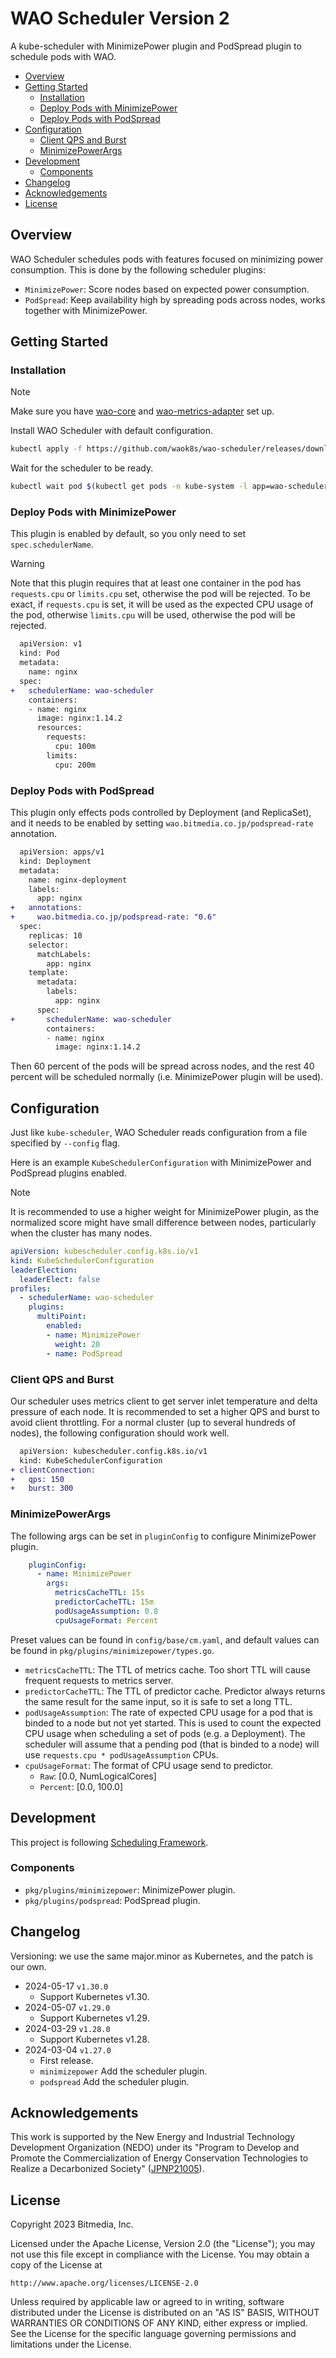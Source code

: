 # WAO Scheduler Version 2

A kube-scheduler with MinimizePower plugin and PodSpread plugin to schedule pods with WAO.

<!-- START doctoc generated TOC please keep comment here to allow auto update -->
<!-- DON'T EDIT THIS SECTION, INSTEAD RE-RUN doctoc TO UPDATE -->

- [Overview](#overview)
- [Getting Started](#getting-started)
  - [Installation](#installation)
  - [Deploy Pods with MinimizePower](#deploy-pods-with-minimizepower)
  - [Deploy Pods with PodSpread](#deploy-pods-with-podspread)
- [Configuration](#configuration)
  - [Client QPS and Burst](#client-qps-and-burst)
  - [MinimizePowerArgs](#minimizepowerargs)
- [Development](#development)
  - [Components](#components)
- [Changelog](#changelog)
- [Acknowledgements](#acknowledgements)
- [License](#license)

<!-- END doctoc generated TOC please keep comment here to allow auto update -->

## Overview

WAO Scheduler schedules pods with features focused on minimizing power consumption. This is done by the following scheduler plugins:

- `MinimizePower`: Score nodes based on expected power consumption.
- `PodSpread`: Keep availability high by spreading pods across nodes, works together with MinimizePower.

## Getting Started

### Installation

> [!NOTE]
> Make sure you have [wao-core](https://github.com/waok8s/wao-core) and [wao-metrics-adapter](https://github.com/waok8s/wao-metrics-adapter) set up.

Install WAO Scheduler with default configuration.

```sh
kubectl apply -f https://github.com/waok8s/wao-scheduler/releases/download/v1.30.0/wao-scheduler.yaml
```

Wait for the scheduler to be ready.

```sh
kubectl wait pod $(kubectl get pods -n kube-system -l app=wao-scheduler -o jsonpath="{.items[0].metadata.name}") -n kube-system --for condition=Ready
```

### Deploy Pods with MinimizePower

This plugin is enabled by default, so you only need to set `spec.schedulerName`.

> [!WARNING]
> Note that this plugin requires that at least one container in the pod has `requests.cpu` or `limits.cpu` set, otherwise the pod will be rejected. To be exact, if `requests.cpu` is set, it will be used as the expected CPU usage of the pod, otherwise `limits.cpu` will be used, otherwise the pod will be rejected.

```diff
  apiVersion: v1
  kind: Pod
  metadata:
    name: nginx
  spec:
+   schedulerName: wao-scheduler
    containers:
    - name: nginx
      image: nginx:1.14.2
      resources:
        requests:
          cpu: 100m
        limits:
          cpu: 200m
```

### Deploy Pods with PodSpread

This plugin only effects pods controlled by Deployment (and ReplicaSet), and it needs to be enabled by setting `wao.bitmedia.co.jp/podspread-rate` annotation.

```diff
  apiVersion: apps/v1
  kind: Deployment
  metadata:
    name: nginx-deployment
    labels:
      app: nginx
+   annotations:
+     wao.bitmedia.co.jp/podspread-rate: "0.6"
  spec:
    replicas: 10
    selector:
      matchLabels:
        app: nginx
    template:
      metadata:
        labels:
          app: nginx
      spec:
+       schedulerName: wao-scheduler
        containers:
        - name: nginx
          image: nginx:1.14.2
```

Then 60 percent of the pods will be spread across nodes, and the rest 40 percent will be scheduled normally (i.e. MinimizePower plugin will be used).

## Configuration

Just like `kube-scheduler`, WAO Scheduler reads configuration from a file specified by `--config` flag.

Here is an example `KubeSchedulerConfiguration` with MinimizePower and PodSpread plugins enabled.

> [!NOTE]
> It is recommended to use a higher weight for MinimizePower plugin,
> as the normalized score might have small difference between nodes, particularly when the cluster has many nodes.

```yaml
apiVersion: kubescheduler.config.k8s.io/v1
kind: KubeSchedulerConfiguration
leaderElection:
  leaderElect: false
profiles:
  - schedulerName: wao-scheduler
    plugins:
      multiPoint:
        enabled:
        - name: MinimizePower
          weight: 20
        - name: PodSpread
```

### Client QPS and Burst

Our scheduler uses metrics client to get server inlet temperature and delta pressure of each node.
It is recommended to set a higher QPS and burst to avoid client throttling.
For a normal cluster (up to several hundreds of nodes), the following configuration should work well.

```diff
  apiVersion: kubescheduler.config.k8s.io/v1
  kind: KubeSchedulerConfiguration
+ clientConnection:
+   qps: 150
+   burst: 300
```

### MinimizePowerArgs

The following args can be set in `pluginConfig` to configure MinimizePower plugin.

```yaml
    pluginConfig:
      - name: MinimizePower
        args:
          metricsCacheTTL: 15s
          predictorCacheTTL: 15m
          podUsageAssumption: 0.8
          cpuUsageFormat: Percent
```

Preset values can be found in `config/base/cm.yaml`, and default values can be found in `pkg/plugins/minimizepower/types.go`. 

- `metricsCacheTTL`: The TTL of metrics cache. Too short TTL will cause frequent requests to metrics server.
- `predictorCacheTTL`: The TTL of predictor cache. Predictor always returns the same result for the same input, so it is safe to set a long TTL.
- `podUsageAssumption`: The rate of expected CPU usage for a pod that is binded to a node but not yet started. This is used to count the expected CPU usage when scheduling a set of pods (e.g. a Deployment). The scheduler will assume that a pending pod (that is binded to a node) will use `requests.cpu * podUsageAssumption` CPUs. 
- `cpuUsageFormat`: The format of CPU usage send to predictor.
  - `Raw`: [0.0, NumLogicalCores]
  - `Percent`: [0.0, 100.0]

## Development

This project is following [Scheduling Framework](https://kubernetes.io/docs/concepts/scheduling-eviction/scheduling-framework/).

### Components

- `pkg/plugins/minimizepower`: MinimizePower plugin.
- `pkg/plugins/podspread`: PodSpread plugin.

## Changelog

Versioning: we use the same major.minor as Kubernetes, and the patch is our own.

- 2024-05-17 `v1.30.0`
  - Support Kubernetes v1.30.
- 2024-05-07 `v1.29.0`
  - Support Kubernetes v1.29.
- 2024-03-29 `v1.28.0`
  - Support Kubernetes v1.28.
- 2024-03-04 `v1.27.0`
  - First release.
  - `minimizepower` Add the scheduler plugin.
  - `podspread` Add the scheduler plugin.

## Acknowledgements

This work is supported by the New Energy and Industrial Technology Development Organization (NEDO) under its "Program to Develop and Promote the Commercialization of Energy Conservation Technologies to Realize a Decarbonized Society" ([JPNP21005](https://www.nedo.go.jp/english/activities/activities_ZZJP_100197.html)).

## License

Copyright 2023 Bitmedia, Inc.

Licensed under the Apache License, Version 2.0 (the "License");
you may not use this file except in compliance with the License.
You may obtain a copy of the License at

    http://www.apache.org/licenses/LICENSE-2.0

Unless required by applicable law or agreed to in writing, software
distributed under the License is distributed on an "AS IS" BASIS,
WITHOUT WARRANTIES OR CONDITIONS OF ANY KIND, either express or implied.
See the License for the specific language governing permissions and
limitations under the License.
